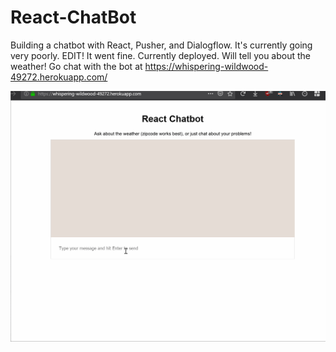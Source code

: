 # React-ChatBot
Building a chatbot with React, Pusher, and Dialogflow.  It's currently going very poorly.  EDIT!  It went fine.  Currently deployed.  Will tell you about the weather!
Go chat with the bot at https://whispering-wildwood-49272.herokuapp.com/

![](ReactChatBox.gif)
